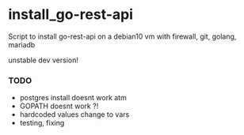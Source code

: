 # install_go-rest-api
Script to install go-rest-api on a debian10 vm with firewall, git, golang, mariadb

unstable dev version!

### TODO
- postgres install doesnt work atm
- GOPATH doesnt work ?!
- hardcoded values change to vars
- testing, fixing
